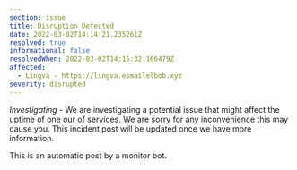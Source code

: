 ```yaml
---
section: issue
title: Disruption Detected
date: 2022-03-02T14:14:21.235261Z
resolved: true
informational: false
resolvedWhen: 2022-03-02T14:15:32.166479Z
affected:
  - Lingva - https://lingva.esmailelbob.xyz
severity: disrupted
---
```

*Investigating* - We are investigating a potential issue that might affect the uptime of one our of services. We are sorry for any inconvenience this may cause you. This incident post will be updated once we have more information.

This is an automatic post by a monitor bot.
        